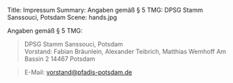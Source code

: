 Title: Impressum
Summary: Angaben gemäß § 5 TMG: DPSG Stamm Sanssouci, Potsdam
Scene: hands.jpg

Angaben gemäß § 5 TMG:

> DPSG Stamm Sanssouci, Potsdam  <br />
> Vorstand: Fabian Bräunlein, Alexander Teibrich, Matthias Wemhoff
> Am Bassin 2
> 14467 Potsdam

> E-Mail: vorstand@pfadis-potsdam.de